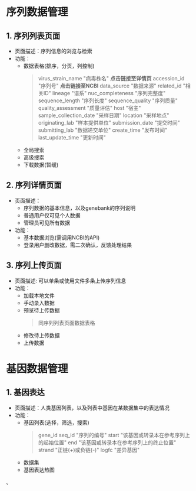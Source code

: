 # 序列数据管理

## 1. 序列列表页面

+ 页面描述：序列信息的浏览与检索
+ 功能：
    + 数据表格(排序，分页，列控制)
        > virus_strain_name "病毒株名" **点击链接至详情页**
        > accession_id "序列号" **点击链接至NCBI**
        > data_source "数据来源"
        > related_id "相关ID"
        > lineage "谱系"
        > nuc_completeness "序列完整度"
        > sequence_length "序列长度"
        > sequence_quality "序列质量"
        > quality_assessment "质量评估"
        > host "宿主"
        > sample_collection_date "采样日期"
        > location "采样地点"
        > originating_lab "样本提供单位"
        > submission_date "提交时间"
        > submitting_lab "数据递交单位"
        > create_time "发布时间"
        > last_update_time "更新时间"
    + 全局搜索 
    + 高级搜索
    + 下载数据(暂缓)
            
## 2. 序列详情页面

+ 页面描述：
    + 序列数据的基本信息，以及genebank的序列说明
    + 普通用户仅可见个人数据
    + 管理员可见所有数据
+ 功能：
    + 基本数据浏览(需调用NCBI的API)
    + 登录用户删改数据，需二次确认，反馈处理结果

## 3. 序列上传页面

+ 页面描述: 可以单条或使用文件多条上传序列信息
+ 功能：
    + 加载本地文件
    + 手动录入数据
    + 预览待上传数据
        > 同序列列表页面数据表格
    + 修改待上传数据
    + 上传数据
        
# 基因数据管理

## 1. 基因表达

+ 页面描述：人类基因列表，以及列表中基因在某数据集中的表达情况
+ 功能：
    + 基因列表(选择，筛选，搜索)
        > gene_id
        > seq_id "序列的编号"
        > start "该基因或转录本在参考序列上的起始位置"
        > end "该基因或转录本在参考序列上的终止位置"
        > strand "正链(+)或负链(-)"
        > logfc "差异基因"
    + 数据集
    + 基因表达热图


、


        
